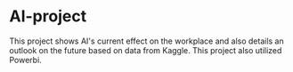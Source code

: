 # AI-project
This project shows AI's current effect on the workplace and also details an outlook on the future based on data from Kaggle. This project also utilized Powerbi.
